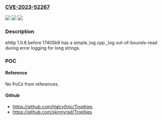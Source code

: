 ### [CVE-2023-52267](https://cve.mitre.org/cgi-bin/cvename.cgi?name=CVE-2023-52267)
![](https://img.shields.io/static/v1?label=Product&message=n%2Fa&color=blue)
![](https://img.shields.io/static/v1?label=Version&message=n%2Fa&color=blue)
![](https://img.shields.io/static/v1?label=Vulnerability&message=n%2Fa&color=brighgreen)

### Description

ehttp 1.0.6 before 17405b9 has a simple_log.cpp _log out-of-bounds-read during error logging for long strings.

### POC

#### Reference
No PoCs from references.

#### Github
- https://github.com/Halcy0nic/Trophies
- https://github.com/skinnyrad/Trophies

